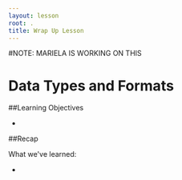```yaml
---
layout: lesson
root: .
title: Wrap Up Lesson
---
```


#NOTE: MARIELA IS WORKING ON THIS

# Data Types and Formats



##Learning Objectives

* 



##Recap

What we've learned:

+  


